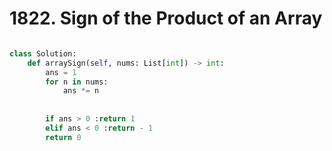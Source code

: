 # 1822. Sign of the Product of an Array

```python

class Solution:
    def arraySign(self, nums: List[int]) -> int:
        ans = 1
        for n in nums:
            ans *= n
            
            
        if ans > 0 :return 1
        elif ans < 0 :return - 1
        return 0
```

